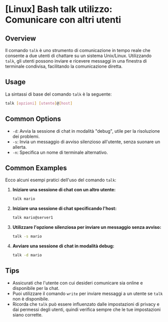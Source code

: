 # [Linux] Bash talk utilizzo: Comunicare con altri utenti

## Overview
Il comando `talk` è uno strumento di comunicazione in tempo reale che consente a due utenti di chattare su un sistema Unix/Linux. Utilizzando `talk`, gli utenti possono inviare e ricevere messaggi in una finestra di terminale condivisa, facilitando la comunicazione diretta.

## Usage
La sintassi di base del comando `talk` è la seguente:

```bash
talk [opzioni] [utente]@[host]
```

## Common Options
- `-d`: Avvia la sessione di chat in modalità "debug", utile per la risoluzione dei problemi.
- `-s`: Invia un messaggio di avviso silenzioso all'utente, senza suonare un allerta.
- `-n`: Specifica un nome di terminale alternativo.

## Common Examples
Ecco alcuni esempi pratici dell'uso del comando `talk`:

1. **Iniziare una sessione di chat con un altro utente:**
   ```bash
   talk mario
   ```

2. **Iniziare una sessione di chat specificando l'host:**
   ```bash
   talk mario@server1
   ```

3. **Utilizzare l'opzione silenziosa per inviare un messaggio senza avviso:**
   ```bash
   talk -s mario
   ```

4. **Avviare una sessione di chat in modalità debug:**
   ```bash
   talk -d mario
   ```

## Tips
- Assicurati che l'utente con cui desideri comunicare sia online e disponibile per la chat.
- Puoi utilizzare il comando `write` per inviare messaggi a un utente se `talk` non è disponibile.
- Ricorda che `talk` può essere influenzato dalle impostazioni di privacy e dai permessi degli utenti, quindi verifica sempre che le tue impostazioni siano corrette.